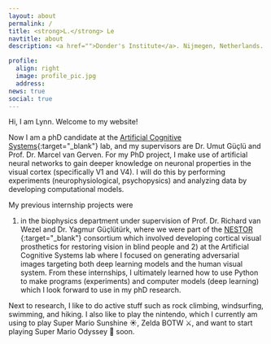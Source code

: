 ```yaml
---
layout: about
permalink: /
title: <strong>L.</strong> Le
navtitle: about
description: <a href="">Donder's Institute</a>. Nijmegen, Netherlands.

profile:
  align: right
  image: profile_pic.jpg
  address:
news: true
social: true
---
```


Hi, I am Lynn. Welcome to my website!

Now I am a phD candidate at the [Artificial Cognitive Systems](https://artcogsys.com){:target="\_blank"} lab, and my supervisors are Dr. Umut Güçlü and Prof. Dr. Marcel van Gerven. For my PhD project, I make use of artificial neural networks to gain deeper 
knowledge on neuronal properties in the visual cortex (specifically V1 and V4). I will do this by performing experiments (neurophysiological, psychopysics) and analyzing data by developing computational models. 

My previous internship projects were 
1) in the biophysics department under supervision of Prof. Dr. Richard van Wezel and Dr. Yagmur Güçlütürk, where we were part of the [NESTOR ](https://nestor-sight.com/){:target="\_blank"} consortium which involved developing cortical visual prosthetics for restoring vision in blind people
and 2) at the Artificial Cognitive Systems lab where I focused on generating adversarial images targeting both deep learning models and the human visual system. From these internships, I ultimately learned how to use Python to make programs (experiments) and computer models (deep learning) which I look forward to use in my phD research. 

Next to research, I like to do active stuff such as rock climbing, windsurfing, swimming, and hiking. I also like to play the nintendo, which I currently am using to play Super Mario Sunshine ☀️, Zelda BOTW ⚔️, and want to start playing Super Mario Odyssey 🍉 soon. 
